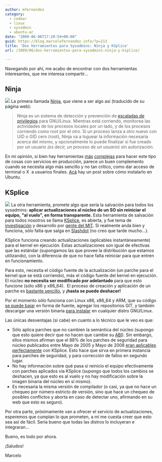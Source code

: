```yaml
---
author: mfernandez
category:
  - codear
  - linux
  - sysadmin
  - ubuntu-ar
date: "2009-06-06T17:20:54+00:00"
guid: https://blog.marcelofernandez.info/?p=213
title: 'Dos herramientas para Sysadmins: Ninja y KSplice'
url: /2009/06/dos-herramientas-para-sysadmins-ninja-y-ksplice/

---
```

Navegando por ahí, me acabo de encontrar con dos herramientas interesantes, que me interesa compartir...

## **Ninja**

 [![](/wp-content/uploads/2009/06/ninja_the_last_thing_you_see-150x150.jpg)](http://www.forkbomb.org/ninja/)
La primera llamada [Ninja](http://www.forkbomb.org/ninja/), que viene a ser algo así (traducido de su página web):

> Ninja es un sistema de detección y prevención de [escaladas de privilegios](http://en.wikipedia.org/wiki/Privilege_escalation) para GNU/Linux. Mientras está corriendo, monitorea las actividades de los procesos locales por un lado, y de los procesos corriendo como root por el otro. Si un proceso lanza a otro nuevo con UID o GID cero (root), Ninja va a loguear la información necesaria acerca del mismo, y opcionalmente lo puede finalizar si fue creado por un usuario _(es decir, un proceso de un usuario_) sin autorización.

En mi opinión, si bien hay herramientas [más](http://fedoraproject.org/wiki/SELinux) [complejas](http://en.opensuse.org/AppArmor) para hacer este tipo de cosas con servicios en producción, parece un buen complemento cuando se necesita algo más sencillo y no tan crítico, como dar acceso de terminal o X  a usuarios finales. [Acá](http://blog.bodhizazen.net/linux/how-to-ninja/) hay un post sobre cómo instalarlo en Ubuntu.

## KSplice

 [![](/wp-content/uploads/2009/06/ksplice-150x51.png)](http://www.ksplice.com)
La otra herramienta, promete algo que sería la salvación para todos los sysadmins: **aplicar actualizaciones al núcleo de un SO sin reiniciar el equipo, "al vuelo", en forma transparente.** Esta herramienta de salvación para todos nosotros se llama [KSplice](http://http://www.ksplice.com), es abierta, y fue tema de [investigación](http://www.ksplice.com/paper) y desarrollo por [gente del MIT](http://www.ksplice.com/about). Si realmente anda bien y funciona, sólo falta que salga en [Slashdot](http://www.slashdot.org) (no creo que tarde mucho...).

KSplice funciona creando actualizaciones (aplicables instantáneamente) para el kernel en ejecución. Estas actualizaciones son igual de efectivas que las estándar (supongamos las que provee la distribución que estamos utilizando), con la diferencia de que no hace falta reiniciar para que entren en funcionamiento.

Para esto, necesita el código fuente de la actualización (un parche para el kernel que se está corriendo), más el código fuente del kernel en ejecución. El núcleo **no necesita ser modificado por adelantado** para que esto funcione (sólo x86 y x86\_64).  El proceso de creación y aplicación de un parche es [bastante sencillo](http://www.ksplice.com/example-update), y **¡hasta se puede deshacer!**

Por el momento sólo funciona con Linux x86, x86\_64 y ARM, que su código [se puede bajar](http://www.ksplice.com/software) en forma de fuente, agregar los repositorios GIT, y también descargar una versión binaria [para instalar](http://www.ksplice.com/install) en cualquier distro GNU/Linux.

Las únicas desventajas (si cabe) en cuanto a lo técnico que le veo es que:

- Sólo aplica parches que no cambien la semántica del núcleo (supongo que esto quiere decir que no hacen que cambie su [ABI](http://en.wikipedia.org/wiki/Application_binary_interface)). Sin embargo, ellos mismos afirman que el 88% de los parches de seguridad para núcleo publicados entre Mayo de 2005 y Mayo de 2008 [eran aplicables perfectamente](http://www.ksplice.com/cve-evaluation) con KSplice. Esto hace que sirva en primera instancia para parches de seguridad, y para corrección de fallos en segundo lugar.
- No hay información sobre qué pasa si reinicio el equipo efectivamente con parches aplicados vía KSplice (supongo que todos los cambios se deshacen, ya que esto es al vuelo y no hay modificación sobre la imagen binaria del núcleo en sí mismo).
- Es necesaria la misma versión de compilador (o casi, ya que no hace un chequeo por número estricto de versión, sino que hace un chequeo de posibles conflictos y aborta en caso de detectar uno, afirmando en su web que esto es seguro).

Por otra parte, próximamente van a ofrecer el servicio de actualizaciones, esperemos que cumplan lo que prometen, a mí me cuesta creer que esto sea así de fácil. Sería bueno que todas las distros lo incluyeran e integraran...

Bueno, es todo por ahora.

¡Saludos!

Marcelo
